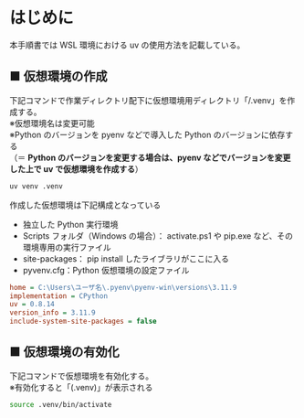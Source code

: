 # はじめに

本手順書では WSL 環境における uv の使用方法を記載している。

## ■ 仮想環境の作成

下記コマンドで作業ディレクトリ配下に仮想環境用ディレクトリ「/.venv」を作成する。  
※仮想環境名は変更可能  
※Python のバージョンを pyenv などで導入した Python のバージョンに依存する  
（＝ **Python のバージョンを変更する場合は、pyenv などでバージョンを変更した上で uv で仮想環境を作成する**）

```bash
uv venv .venv
```

作成した仮想環境は下記構成となっている

- 独立した Python 実行環境
- Scripts フォルダ（Windows の場合）： activate.ps1 や pip.exe など、その環境専用の実行ファイル
- site-packages： pip install したライブラリがここに入る
- pyvenv.cfg：Python 仮想環境の設定ファイル

```ini:pyvenv.cfg
home = C:\Users\ユーザ名\.pyenv\pyenv-win\versions\3.11.9
implementation = CPython
uv = 0.8.14
version_info = 3.11.9
include-system-site-packages = false
```

## ■ 仮想環境の有効化

下記コマンドで仮想環境を有効化する。  
※有効化すると「(.venv)」が表示される

```bash
source .venv/bin/activate
```
